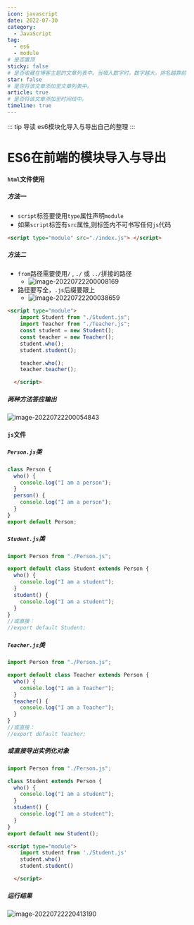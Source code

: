 ```yaml
---
icon: javascript
date: 2022-07-30
category:
  - JavaScript
tag:
  - es6
  - module
# 是否置顶
sticky: false
# 是否收藏在博客主题的文章列表中。当填入数字时，数字越大，排名越靠前
star: false
# 是否将该文章添加至文章列表中。
article: true
# 是否将该文章添加至时间线中。
timeline: true
---
```

::: tip 导读
es6模块化导入与导出自己的整理
:::
<!-- more -->
# ES6在前端的模块导入与导出

#### `html`文件使用



##### 方法一

- `script`标签要使用`type`属性声明`module`
- 如果`script`标签有`src`属性,则标签内不可书写任何`js`代码

```html
<script type="module" src="./index.js"> </script>
```

##### 方法二

- `from`路径需要使用`/`  ,  `./`  或  `../`拼接的路径
  - ![image-20220722200008169](https://public-1310720021.cos.ap-shanghai.myqcloud.com/img/md/typora-user-images/2022-07-22-20:00:08*image-20220722200008169*b.png)
- 路径要写全，`.js`后缀要跟上
  - ![image-20220722200038659](https://public-1310720021.cos.ap-shanghai.myqcloud.com/img/md/typora-user-images/2022-07-22-20:00:38*image-20220722200038659*6.png)

```html
<script type="module">
    import Student from "./Student.js";
    import Teacher from "./Teacher.js";
    const student = new Student();
    const teacher = new Teacher();
    student.who();
    student.student();

    teacher.who();
    teacher.teacher();

  </script>
```



##### 两种方法答应输出

![image-20220722200054843](https://public-1310720021.cos.ap-shanghai.myqcloud.com/img/md/typora-user-images/2022-07-22-20:00:54*image-20220722200054843*2.png)

#### `js`文件

##### `Person.js`类

```js
class Person {
  who() {
    console.log("I am a person");
  }
  person() {
    console.log("I am a person");
  }
}
export default Person;
```

##### `Student.js`类

```js
import Person from "./Person.js";

export default class Student extends Person {
  who() {
    console.log("I am a student");
  }
  student() {
    console.log("I am a student");
  }
}
//或直接：
//export default Student;

```

##### `Teacher.js`类

```js
import Person from "./Person.js";

export default class Teacher extends Person {
  who() {
    console.log("I am a Teacher");
  }
  teacher() {
    console.log("I am a Teacher");
  }
}
//或直接：
//export default Teacher;

```

##### 或直接导出实例化对象

```js
import Person from "./Person.js";

class Student extends Person {
  who() {
    console.log("I am a student");
  }
  student() {
    console.log("I am a student");
  }
}
export default new Student();
```

```html
<script type="module">
    import student from './Student.js'
    student.who()
    student.student()

  </script>
```

##### 运行结果

![image-20220722220413190](https://public-1310720021.cos.ap-shanghai.myqcloud.com/img/md/typora-user-images/2022-07-22-22:04:13*image-20220722220413190*7.png)